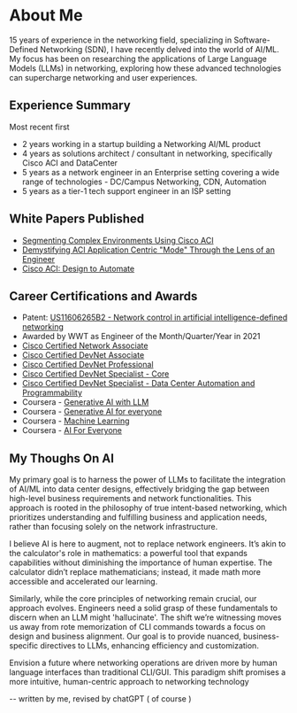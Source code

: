 # About Me

15 years of experience in the networking field, specializing in Software-Defined Networking (SDN), I have recently delved into the world of AI/ML. My focus has been on researching the applications of Large Language Models (LLMs) in networking, exploring how these advanced technologies can supercharge networking and user experiences. 


## Experience Summary
Most recent first
* 2 years working in a startup building a Networking AI/ML product
* 4 years as solutions architect / consultant in networking, specifically Cisco ACI and DataCenter
* 5 years as a network engineer in an Enterprise setting covering a wide range of technologies - DC/Campus Networking, CDN, Automation
* 5 years as a tier-1 tech support engineer in an ISP setting

## White Papers Published
* [Segmenting Complex Environments Using Cisco ACI](https://www.wwt.com/article/segmenting-complex-environments-using-cisco-aci)
* [Demystifying ACI Application Centric "Mode" Through the Lens of an Engineer](https://www.wwt.com/article/demystifying-aci-application-centric-mode-through-the-lens-of-an-engineer)
* [Cisco ACI: Design to Automate](https://www.wwt.com/article/cisco-aci-design-to-automate)

## Career Certifications and Awards

* Patent: [US11606265B2 - Network control in artificial intelligence-defined networking
](https://patents.google.com/patent/US11606265B2/en?oq=US-11606265-B2)
* Awarded by WWT as Engineer of the Month/Quarter/Year in 2021
* [Cisco Certified Network Associate](https://www.credly.com/badges/715f445c-1e76-4484-a1c0-87f32ba0af64/public_url)
* [Cisco Certified DevNet Associate](https://www.credly.com/badges/ff21ab32-05d3-4626-865f-1dbde97f54e6/public_url)
* [Cisco Certified DevNet Professional](https://www.credly.com/badges/c50060d3-3cdd-494a-b867-5276fc072746/public_url)
* [Cisco Certified DevNet Specialist - Core](https://www.credly.com/badges/3d7c3a09-c53e-4f16-8bb0-4efe4ae24d21/public_url)
* [Cisco Certified DevNet Specialist - Data Center Automation and Programmability](https://www.credly.com/badges/b848c469-8146-4f99-8769-dbcb17299a79/public_url)
* Coursera - [Generative AI with LLM](https://www.coursera.org/account/accomplishments/certificate/NCKHBVKWMXZS)
* Coursera - [Generative AI for everyone](https://www.coursera.org/account/accomplishments/certificate/TE35RS4A3HT2)
* Coursera - [Machine Learning](https://www.coursera.org/account/accomplishments/verify/VBPNU6BPFM2D)
* Coursera - [AI For Everyone](https://www.coursera.org/account/accomplishments/certificate/X76MXDRGJ569)

## My Thoughs On AI

My primary goal is to harness the power of LLMs to facilitate the integration of AI/ML into data center designs, effectively bridging the gap between high-level business requirements and network functionalities. This approach is rooted in the philosophy of true intent-based networking, which prioritizes understanding and fulfilling business and application needs, rather than focusing solely on the network infrastructure.

I believe AI is here to augment, not to replace network engineers. It’s akin to the calculator's role in mathematics: a powerful tool that expands capabilities without diminishing the importance of human expertise. The calculator didn’t replace mathematicians; instead, it made math more accessible and accelerated our learning.

Similarly, while the core principles of networking remain crucial, our approach evolves. Engineers need a solid grasp of these fundamentals to discern when an LLM might 'hallucinate'. The shift we’re witnessing moves us away from rote memorization of CLI commands towards a focus on design and business alignment. Our goal is to provide nuanced, business-specific directives to LLMs, enhancing efficiency and customization.

Envision a future where networking operations are driven more by human language interfaces than traditional CLI/GUI. This paradigm shift promises a more intuitive, human-centric approach to networking technology

-- written by me, revised by chatGPT ( of course )